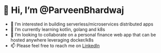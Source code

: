 # 👋 Hi, I’m @ParveenBhardwaj
- 👀 I’m interested in building serverless/microservices distributed apps
- 🌱 I’m currently learning kotlin, golang and k8s
- 💞️ I’m looking to collaborate on a personal finance web app that can be hosted anywhere leveraging docker/k8s
- 📫 Please feel free to reach me on [LinkedIn](https://www.linkedin.com/in/parveenbhardwaj/)

<!---
ParveenBhardwaj/ParveenBhardwaj is a ✨ special ✨ repository because its `README.md` (this file) appears on your GitHub profile.
You can click the Preview link to take a look at your changes.
--->
